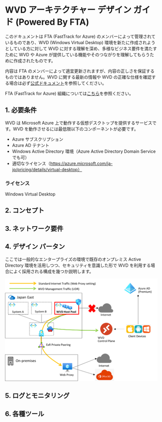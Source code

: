 # WVD アーキテクチャー デザイン ガイド (Powered By FTA)
このドキュメントは FTA (FastTrack for Azure) のメンバーによって管理されているものであり、WVD (Windows Virtual Desktop) 環境を新たに作成されようとしている方に対して WVD に対する理解を深め、多様なビジネス要件を満たすために WVD や Azure が提供している機能やそのつながりを理解してもらうために作成されたものです。

内容は FTA のメンバーによって適宜更新されますが、内容の正しさを保証するものではありません。WVD に関する最新の情報や WVD の正確な仕様を確認する場合は必ず[公式ドキュメント](https://docs.microsoft.com/ja-jp/azure/virtual-desktop/overview)を参照してください。

FTA (FastTrack for Azure) 組織については[こちら](https://azure.microsoft.com/ja-jp/programs/azure-fasttrack/)を参照ください。

## 1. 必要条件
WVD は Microsoft Azure 上で動作する仮想デスクトップを提供するサービスです。WVD を動作させるには最低限以下のコンポーネントが必要です。

- Azure サブスクリプション
- Azure AD テナント
- Windows Active Directory 環境（Azure Active Directory Domain Service でも可）
- 適切なライセンス（https://azure.microsoft.com/ja-jp/pricing/details/virtual-desktop）




### ライセンス
Windows Virtual Desktop 

## 2. コンセプト
## 3. ネットワーク要件
## 4. デザイン パータン
ここでは一般的なエンタープライズの環境で既存のオンプレミス Active Directory 環境を活用しつつ、セキュリティを意識した形で WVD を利用する場合によく採用される構成を幾つか説明します。

![networkdesign1](https://github.com/Azure/fta-japan/blob/main/OneToMany/images/NetworkDesign1.png)



## 5. ログとモニタリング
## 6. 各種ツール

<!---

7.	WVD  ID Security (Optional) 
  i.	Azure AD Conditional Access (Azure AD Premium) 
  ii.	Intune 
  iii.	MDATP
8.	WVD Image management (Optional) 
  i.	Capture images 
  ii.	Shared Image Gallery 
9.	WVD Misc (Optional)
  i.	vCPU Quota
  ii.	Scale limit (https://docs.microsoft.com/ja-jp/azure/architecture/example-scenario/wvd/windows-virtual-desktop)

-->
